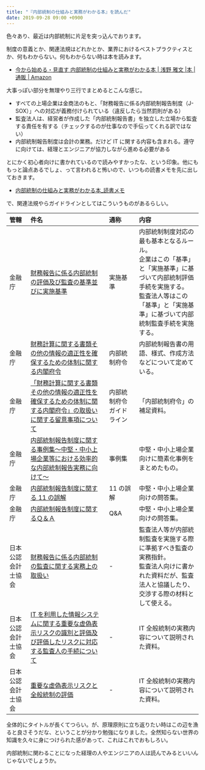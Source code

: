 ```yaml
---
title: "『内部統制の仕組みと実務がわかる本』を読んだ"
date: 2019-09-28 09:00 +0900
---
```


色々あり、最近は内部統制に片足を突っ込んでおります。

制度の意義とか、関連法規はどれかとか、業界におけるベストプラクティスとか、何もわからない。何もわからない時は本を読みます。

- [今から始める・見直す 内部統制の仕組みと実務がわかる本 | 浅野 雅文 |本 | 通販 | Amazon](https://www.amazon.co.jp/dp/4502295817)

大事っぽい部分を無理やり三行でまとめるとこんな感じ。

- すべての上場企業は金商法のもと、「財務報告に係る内部統制報告制度（J-SOX）」への対応が義務付けられている（違反したら当然罰則がある）
- 監査法人は、経営者が作成した「内部統制報告書」を独立した立場から監査する責任を有する（チェックするのが仕事なので手伝ってくれる訳ではない）
- 内部統制報告制度は会計の業務。だけど IT に関する内容も含まれる。遵守に向けては、経理とエンジニアが協力しながら進める必要がある

とにかく初心者向けに書かれているので読みやすかったな、という印象。他にももっと論点あるでしょ、って言われると怖いので、いつもの読書メモを先に出しておきます。

- [内部統制の仕組みと実務がわかる本_読書メモ](https://gist.github.com/gushernobindsme/e5f6a428b62965b5fa9d60f1cb2694de)

で、関連法規やらガイドラインとしてはこういうものがあるらしい。

| 管轄 | 件名 | 通称 | 内容 |
|:--|:--|:--|:--|
| 金融庁 | [財務報告に係る内部統制の評価及び監査の基準並びに実施基準](https://www.fsa.go.jp/singi/singi_kigyou/tosin/20110330/01.pdf) | 実施基準 | 内部統制制度対応の最も基本となるルール。<br/>企業はこの「基準」と「実施基準」に基づいて内部統制評価手続を実施する。<br/>監査法人等はこの「基準」と「実施基準」に基づいて内部統制監査手続を実施する。 |
| 金融庁 | [財務計算に関する書類その他の情報の適正性を確保するための体制に関する内閣府令](https://elaws.e-gov.go.jp/search/elawsSearch/elaws_search/lsg0500/detail?lawId=419M60000002062&openerCode=1) | 内部統制府令 | 内部統制報告書の用語、様式、作成方法などについて定めている。 |
| 金融庁 | [「財務計算に関する書類その他の情報の適正性を確保するための体制に関する内閣府令」の取扱いに関する留意事項について](https://www.fsa.go.jp/common/law/kaiji/13.pdf) | 内部統制府令ガイドライン | 「内部統制府令」の補足資料。 |
| 金融庁 | [内部統制報告制度に関する事例集〜中堅・中小上場企業等における効率的な内部統制報告実務に向けて〜](https://www.fsa.go.jp/news/22/sonota/20110331-10/01.pdf) | 事例集 | 中堅・中小上場企業向けに簡素化事例をまとめたもの。 |
| 金融庁 | [内部統制報告制度に関する 11 の誤解](https://www.fsa.go.jp/news/19/syouken/20080311-1/01.pdf) | 11 の誤解 | 中堅・中小上場企業向けの問答集。 |
| 金融庁 | [内部統制報告制度に関するＱ＆Ａ](https://www.fsa.go.jp/common/law/kaiji/13a.pdf) | Q&A | 中堅・中小上場企業向けの問答集。 |
| 日本公認会計士協会 | [財務報告に係る内部統制の監査に関する実務上の取扱い](https://jicpa.or.jp/specialized_field/publication/files/2-8-82-2-120615.pdf) | - | 監査法人等が内部統制監査を実施する際に準拠すべき監査の実務指針。<br/>監査法人向けに書かれた資料だが、監査法人と協議したり、交渉する際の材料として使える。 |
| 日本公認会計士協会 | [IT を利用した情報システムに関する重要な虚偽表示リスクの識別と評価及び評価したリスクに対応する監査人の手続について](https://jicpa.or.jp/specialized_field/files/0-10-6-2b-20111222.pdf) | - | IT 全般統制の実務内容について説明された資料。 |
| 日本公認会計士協会 | [重要な虚偽表示リスクと全般統制の評価](https://jicpa.or.jp/specialized_field/files/2-10-46-2-20141007.pdf) | - | IT 全般統制の実務内容について説明された資料。 |

全体的にタイトルが長くてつらい。が、原理原則に立ち返りたい時はこの辺を漁ると良さそうだな、ということが分かり勉強になりました。全然知らない世界の知識を久々に身につけられた感があって、これはこれでおもしろい。

内部統制に関わることになった経理の人やエンジニアの人は読んでみるといいんじゃないでしょうか。